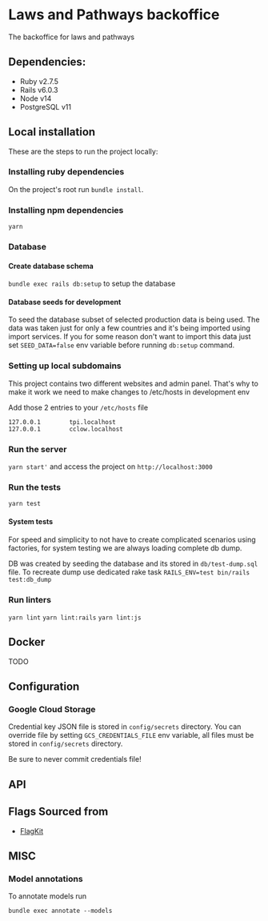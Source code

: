 # Laws and Pathways backoffice

The backoffice for laws and pathways

## Dependencies:

- Ruby v2.7.5
- Rails v6.0.3
- Node v14
- PostgreSQL v11

## Local installation

These are the steps to run the project locally:

### Installing ruby dependencies

On the project's root run `bundle install`.

### Installing npm dependencies

`yarn`

### Database

#### Create database schema

`bundle exec rails db:setup` to setup the database

#### Database seeds for development

To seed the database subset of selected production data is being used. The data was taken just for only a few countries and it's being
imported using import services. If you for some reason don't want to import this data just set `SEED_DATA=false` env variable
before running `db:setup` command.

### Setting up local subdomains

This project contains two different websites and admin panel. That's why to make it work we need to make changes to /etc/hosts in development env

Add those 2 entries to your `/etc/hosts` file

```
127.0.0.1        tpi.localhost
127.0.0.1        cclow.localhost
```

### Run the server

`yarn start'` and access the project on `http://localhost:3000`

### Run the tests

`yarn test`

#### System tests

For speed and simplicity to not have to create complicated scenarios using factories, for system testing we are always loading complete db dump.

DB was created by seeding the database and its stored in `db/test-dump.sql` file.
To recreate dump use dedicated rake task `RAILS_ENV=test bin/rails test:db_dump`

### Run linters

`yarn lint`
`yarn lint:rails`
`yarn lint:js`

## Docker

TODO

## Configuration

### Google Cloud Storage

Credential key JSON file is stored in `config/secrets` directory. You can override file by setting `GCS_CREDENTIALS_FILE` env variable, all files
must be stored in `config/secrets` directory.

Be sure to never commit credentials file!

## API

## Flags Sourced from

 * [FlagKit](https://github.com/madebybowtie/FlagKit)

## MISC

### Model annotations

To annotate models run

`bundle exec annotate --models`
